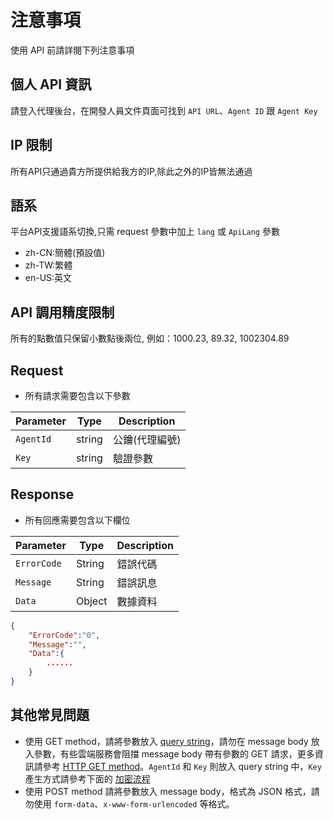 # 注意事項

使用 API 前請詳閱下列注意事項

## 個人 API 資訊

請登入代理後台，在開發人員文件頁面可找到 `API URL`、`Agent ID` 跟 `Agent Key`

## IP 限制

所有API只通過貴方所提供給我方的IP,除此之外的IP皆無法通過 

## 語系
平台API支援語系切換,只需 request 參數中加上 `lang` 或 `ApiLang` 參數

- zh-CN:簡體(預設值)
- zh-TW:繁體
- en-US:英文

## API 調用精度限制

所有的點數值只保留小數點後兩位, 例如：1000.23, 89.32, 1002304.89 

## Request
- 所有請求需要包含以下參數

| Parameter | Type   | Description    |
| --------- | ------ | -------------- |
| `AgentId` | string | 公鑰(代理編號) |
| `Key`     | string | 驗證參數       |

## Response
- 所有回應需要包含以下欄位

| Parameter   | Type   | Description |
| ----------- | ------ | ----------- |
| `ErrorCode` | String | 錯誤代碼      |
| `Message`   | String | 錯誤訊息    |
| `Data`      | Object | 數據資料    |

```json
{ 
    "ErrorCode":"0",
    "Message":"",
    "Data":{
        ......
    }
}
```

## 其他常見問題
- 使用 GET method，請將參數放入 [query string](https://en.wikipedia.org/wiki/Query_string)，請勿在 message body 放入參數，有些雲端服務會阻擋 message body 帶有參數的 GET 請求，更多資訊請參考 [HTTP GET method](https://developer.mozilla.org/en-US/docs/Web/HTTP/Methods/GET)。`AgentId` 和 `Key` 則放入 query string 中，`Key` 產生方式請參考下面的 [加密流程](#加密流程)
- 使用 POST method 請將參數放入 message body，格式為 JSON 格式，請勿使用 `form-data`、`x-www-form-urlencoded` 等格式。

